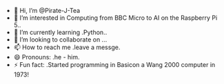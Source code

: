 - 👋 Hi, I’m @Pirate-J-Tea
- 👀 I’m interested in Computing from BBC Micro to AI on the Raspberry Pi 5..
- 🌱 I’m currently learning .Python..
- 💞️ I’m looking to collaborate on ...
- 📫 How to reach me .leave a messge.
- 😄 Pronouns: .he - him.
- ⚡ Fun fact: .Started programming in Basicon a Wang 2000 computer in 1973!

<!---
Pirate-J-Tea/Pirate-J-Tea is a ✨ special ✨ repository because its `README.md` (this file) appears on your GitHub profile.
You can click the Preview link to take a look at your changes.
--->
